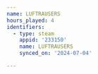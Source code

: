 ```yaml
---
name: LUFTRAUSERS
hours_played: 4
identifiers:
  - type: steam
    appid: '233150'
    name: LUFTRAUSERS
    synced_on: '2024-07-04'

---
```

